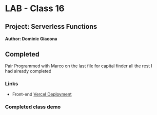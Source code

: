 # LAB - Class 16
## Project: Serverless Functions
#### Author: Dominic Giacona

## Completed
Pair Programmed with Marco on the last file for capital finder all the rest I had already completed

### Links
- Front-end [Vercel Deployment](https://capital-finder-gold.vercel.app/api/capital_finder/?capital=rome)

### Completed class demo


